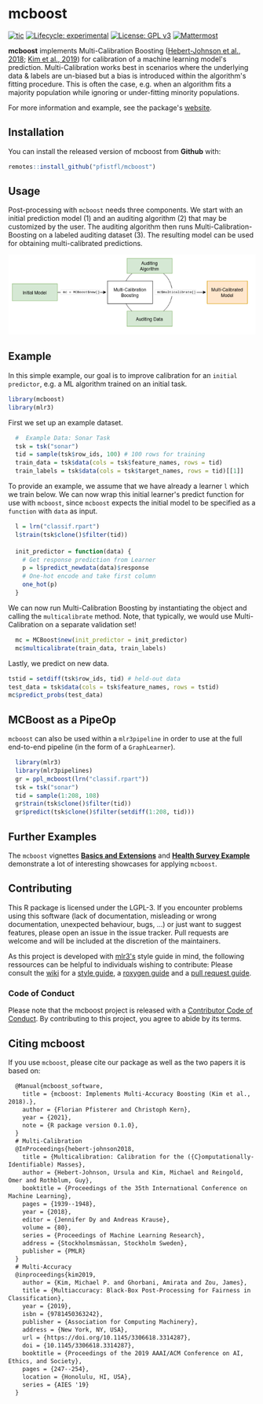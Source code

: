 # mcboost

<!-- badges: start -->
[![tic](https://github.com/pfistfl/mcboost/workflows/tic/badge.svg?branch=main)](https://github.com/pfistfl/mcboost/actions)
[![Lifecycle: experimental](https://img.shields.io/badge/lifecycle-experimental-orange.svg)](https://lifecycle.r-lib.org/articles/stages.html#experimental)
[![License: GPL v3](https://img.shields.io/badge/License-GPLv3-blue.svg)](https://www.gnu.org/licenses/gpl-3.0)
[![Mattermost](https://img.shields.io/badge/chat-mattermost-orange.svg)](https://lmmisld-lmu-stats-slds.srv.mwn.de/mlr_invite/)
<!-- badges: end -->

**mcboost** implements Multi-Calibration Boosting ([Hebert-Johnson et al., 2018](http://proceedings.mlr.press/v80/hebert-johnson18a.html); [Kim et al., 2019](https://arxiv.org/pdf/1805.12317.pdf)) for calibration of a machine learning model's prediction. Multi-Calibration works best in scenarios where the underlying data & labels are un-biased but a bias is introduced within the algorithm's fitting procedure. This is often the case, e.g. when an algorithm fits a majority population while ignoring or under-fitting minority populations.

For more information and example, see the package's [website](https://pfistfl.github.io/mcboost/).

## Installation

You can install the released version of mcboost from **Github** with:

``` r
remotes::install_github("pfistfl/mcboost")
```

## Usage

Post-processing with `mcboost` needs three components. We start with an initial prediction model (1) and an auditing algorithm (2) that may be customized by the user. The auditing algorithm then runs Multi-Calibration-Boosting on a labeled auditing dataset (3). The resulting model can be used for obtaining multi-calibrated predictions.

<p align="center">
  <img src="paper/MCBoost.png" />
</p>

## Example

In this simple example, our goal is to improve calibration
for an `initial predictor`, e.g. a ML algorithm trained on
an initial task.

``` r
library(mcboost)
library(mlr3)
```

First we set up an example dataset.

```r
  #  Example Data: Sonar Task
  tsk = tsk("sonar")
  tid = sample(tsk$row_ids, 100) # 100 rows for training
  train_data = tsk$data(cols = tsk$feature_names, rows = tid)
  train_labels = tsk$data(cols = tsk$target_names, rows = tid)[[1]]
```

To provide an example, we assume that we have already a learner `l` which we train below.
We can now wrap this initial learner's predict function for use with `mcboost`, since `mcboost` expects the initial model to be specified as a `function` with `data` as input.

```r
  l = lrn("classif.rpart")
  l$train(tsk$clone()$filter(tid))

  init_predictor = function(data) {
    # Get response prediction from Learner
    p = l$predict_newdata(data)$response
    # One-hot encode and take first column
    one_hot(p)
  }
```

We can now run Multi-Calibration Boosting by instantiating the object and calling the `multicalibrate` method.
Note, that typically, we would use Multi-Calibration on a separate validation set!

```r
  mc = MCBoost$new(init_predictor = init_predictor)
  mc$multicalibrate(train_data, train_labels)
```

Lastly, we predict on new data.

```r
tstid = setdiff(tsk$row_ids, tid) # held-out data
test_data = tsk$data(cols = tsk$feature_names, rows = tstid)
mc$predict_probs(test_data)
```

## MCBoost as a PipeOp

`mcboost` can also be used within a `mlr3pipeline` in order to use at the full end-to-end pipeline (in the form of a `GraphLearner`).

```r
  library(mlr3)
  library(mlr3pipelines)
  gr = ppl_mcboost(lrn("classif.rpart"))
  tsk = tsk("sonar")
  tid = sample(1:208, 108)
  gr$train(tsk$clone()$filter(tid))
  gr$predict(tsk$clone()$filter(setdiff(1:208, tid)))
```



## Further Examples

The `mcboost` vignettes [**Basics and Extensions**](https://pfistfl.github.io/mcboost/articles/mcboost_basics_extensions.html) and [**Health Survey Example**](https://pfistfl.github.io/mcboost/articles/mcboost_example.html) demonstrate a lot of interesting showcases for applying `mcboost`.


## Contributing

This R package is licensed under the LGPL-3.
If you encounter problems using this software (lack of documentation, misleading or wrong documentation, unexpected behaviour, bugs, …) or just want to suggest features, please open an issue in the issue tracker.
Pull requests are welcome and will be included at the discretion of the maintainers.

As this project is developed with [mlr3's](https://github.com/mlr-org/mlr3/) style guide in mind, the following ressources can be helpful
to individuals wishing to contribute: Please consult the [wiki](https://github.com/mlr-org/mlr3/wiki/) for a [style guide](https://github.com/mlr-org/mlr3/wiki/Style-Guide), a [roxygen guide](https://github.com/mlr-org/mlr3/wiki/Roxygen-Guide) and a [pull request guide](https://github.com/mlr-org/mlr3/wiki/PR-Guidelines).

### Code of Conduct

Please note that the mcboost project is released with a [Contributor Code of Conduct](https://contributor-covenant.org/version/2/0/CODE_OF_CONDUCT.html). By contributing to this project, you agree to abide by its terms.

## Citing mcboost

If you use `mcboost`, please cite our package as well as the two papers it is based on:

```
  @Manual{mcboost_software,
    title = {mcboost: Implements Multi-Accuracy Boosting (Kim et al., 2018).},
    author = {Florian Pfisterer and Christoph Kern},
    year = {2021},
    note = {R package version 0.1.0},
  }
  # Multi-Calibration
  @InProceedings{hebert-johnson2018,
    title = {Multicalibration: Calibration for the ({C}omputationally-Identifiable) Masses},
    author = {Hebert-Johnson, Ursula and Kim, Michael and Reingold, Omer and Rothblum, Guy},
    booktitle = {Proceedings of the 35th International Conference on Machine Learning},
    pages = {1939--1948},
    year = {2018},
    editor = {Jennifer Dy and Andreas Krause},
    volume = {80},
    series = {Proceedings of Machine Learning Research},
    address = {Stockholmsmässan, Stockholm Sweden},
    publisher = {PMLR}
  }
  # Multi-Accuracy
  @inproceedings{kim2019,
    author = {Kim, Michael P. and Ghorbani, Amirata and Zou, James},
    title = {Multiaccuracy: Black-Box Post-Processing for Fairness in Classification},
    year = {2019},
    isbn = {9781450363242},
    publisher = {Association for Computing Machinery},
    address = {New York, NY, USA},
    url = {https://doi.org/10.1145/3306618.3314287},
    doi = {10.1145/3306618.3314287},
    booktitle = {Proceedings of the 2019 AAAI/ACM Conference on AI, Ethics, and Society},
    pages = {247--254},
    location = {Honolulu, HI, USA},
    series = {AIES '19}
  }
```
